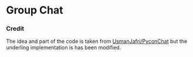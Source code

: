 Group Chat
==================


### Credit 

The idea and part of the code is taken from [UsmanJafri/PyconChat](https://github.com/UsmanJafri/PyconChat)
but the underling implementation is has been modified. 
